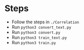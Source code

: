 # Steps

- Follow the steps in `./Correlation`
- Run `python3 convert_text.py`
- Run `python3 convert.py`
- Run `python3 train_text.py`
- Run `python3 train.py`
